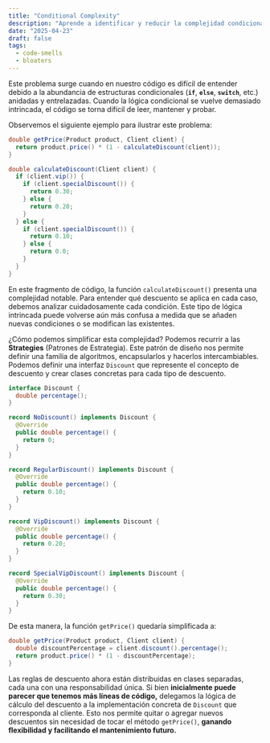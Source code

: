 ```yaml
---
title: "Conditional Complexity"
description: "Aprende a identificar y reducir la complejidad condicional en tu código. Mejora la legibilidad, el mantenimiento y la escalabilidad de tus proyectos eliminando estructuras condicionales anidadas."
date: "2025-04-23"
draft: false
tags:
  - code-smells
  - bloaters
---
```


Este problema surge cuando en nuestro código es difícil de entender debido a la abundancia de estructuras condicionales
(**`if`**, **`else`**, **`switch`**, etc.) anidadas y entrelazadas.
Cuando la lógica condicional se vuelve demasiado intrincada, el código se torna difícil de leer, mantener y probar.

Observemos el siguiente ejemplo para ilustrar este problema:

```java
double getPrice(Product product, Client client) {
  return product.price() * (1 - calculateDiscount(client));
}

double calculateDiscount(Client client) {
  if (client.vip()) {
    if (client.specialDiscount()) {
      return 0.30;
    } else {
      return 0.20;
    }
  } else {
    if (client.specialDiscount()) {
      return 0.10;
    } else {
      return 0.0;
    }
  }
}
```

En este fragmento de código, la función `calculateDiscount()` presenta una complejidad notable.
Para entender qué descuento se aplica en cada caso, debemos analizar cuidadosamente cada condición.
Este tipo de lógica intrincada puede volverse aún más confusa a medida que se añaden nuevas condiciones o se modifican las existentes.

¿Cómo podemos simplificar esta complejidad? Podemos recurrir a las **Strategies** (Patrones de Estrategia). Este patrón de diseño nos permite definir una familia de algoritmos, encapsularlos y hacerlos intercambiables.
Podemos definir una interfaz `Discount` que represente el concepto de descuento y crear clases concretas para cada tipo de descuento.

```java
interface Discount {
  double percentage();
}

record NoDiscount() implements Discount {
  @Override
  public double percentage() {
    return 0;
  }
}

record RegularDiscount() implements Discount {
  @Override
  public double percentage() {
    return 0.10;
  }
}

record VipDiscount() implements Discount {
  @Override
  public double percentage() {
    return 0.20;
  }
}

record SpecialVipDiscount() implements Discount {
  @Override
  public double percentage() {
    return 0.30;
  }
}
```

De esta manera, la función `getPrice()` quedaría simplificada a:

```java
double getPrice(Product product, Client client) {
  double discountPercentage = client.discount().percentage();
  return product.price() * (1 - discountPercentage);
}
```

Las reglas de descuento ahora están distribuidas en clases separadas, cada una con una responsabilidad única.
Si bien **inicialmente puede parecer que tenemos más líneas de código,** delegamos la lógica de cálculo del descuento a la implementación concreta de `Discount` que corresponda al cliente.
Esto nos permite quitar o agregar nuevos descuentos sin necesidad de tocar el método `getPrice()`, **ganando flexibilidad y facilitando el mantenimiento futuro.**